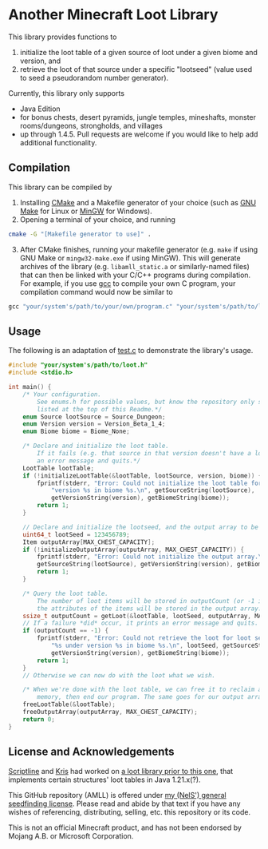 # Another Minecraft Loot Library

This library provides functions to
1. initialize the loot table of a given source of loot under a given biome and version, and
2. retrieve the loot of that source under a specific "lootseed" (value used to seed a pseudorandom number generator).

Currently, this library only supports
- Java Edition
- for bonus chests, desert pyramids, jungle temples, mineshafts, monster rooms/dungeons, strongholds, and villages
- up through 1.4.5.
Pull requests are welcome if you would like to help add additional functionality.

## Compilation
This library can be compiled by
1. Installing [CMake](https://cmake.org/download) and a Makefile generator of your choice (such as [GNU Make](https://www.gnu.org/software/make/#download) for Linux or [MinGW](https://www.mingw-w64.org/downloads) for Windows).
2. Opening a terminal of your choice, and running
```bash
cmake -G "[Makefile generator to use]" .
```
3. After CMake finishes, running your makefile generator (e.g. `make` if using GNU Make or `mingw32-make.exe` if using MinGW).
This will generate archives of the library (e.g. `libamll_static.a` or similarly-named files) that can then be linked with your C/C++ programs during compilation. For example, if you use [gcc](<https://gcc.gnu.org/>) to compile your own C program, your compilation command would now be similar to
```c
gcc "your/system's/path/to/your/own/program.c" "your/system's/path/to/libamll_static.a" -o "yourDesiredExecutableName[.exe if using Windows, or no file extension on Linux]"
```

## Usage
The following is an adaptation of [test.c](./test.c) to demonstrate the library's usage.
```c
#include "your/system's/path/to/loot.h"
#include <stdio.h>

int main() {
	/* Your configuration.
		See enums.h for possible values, but know the repository only supports the limitations
		listed at the top of this Readme.*/
	enum Source lootSource = Source_Dungeon;
	enum Version version = Version_Beta_1_4;
	enum Biome biome = Biome_None;

	/* Declare and initialize the loot table.
		If it fails (e.g. that source in that version doesn't have a loot table), it prints
		an error message and quits.*/
	LootTable lootTable;
	if (!initializeLootTable(&lootTable, lootSource, version, biome)) {
		fprintf(stderr, "Error: Could not initialize the loot table for source %s under "
			"version %s in biome %s.\n", getSourceString(lootSource),
			getVersionString(version), getBiomeString(biome));
		return 1;
	}

	// Declare and initialize the lootseed, and the output array to be used.
	uint64_t lootSeed = 123456789;
	Item outputArray[MAX_CHEST_CAPACITY];
	if (!initializeOutputArray(outputArray, MAX_CHEST_CAPACITY)) {
		fprintf(stderr, "Error: Could not initialize the output array.\n",
		getSourceString(lootSource), getVersionString(version), getBiomeString(biome));
		return 1;
	}

	/* Query the loot table.
		The number of loot items will be stored in outputCount (or -1 if a failure occurred), while
		the attributes of the items will be stored in the output array.*/
	ssize_t outputCount = getLoot(&lootTable, lootSeed, outputArray, MAX_CHEST_CAPACITY);
	// If a failure *did* occur, it prints an error message and quits. 
	if (outputCount == -1) {
		fprintf(stderr, "Error: Could not retrieve the loot for loot seed %" PRId64 " for source "
			"%s under version %s in biome %s.\n", lootSeed, getSourceString(source),
			getVersionString(version), getBiomeString(biome));
		return 1;
	}
	// Otherwise we can now do with the loot what we wish.

	/* When we're done with the loot table, we can free it to reclaim any dynamically-allocated
		memory, then end our program. The same goes for our output array.*/
	freeLootTable(&lootTable);
	freeOutputArray(outputArray, MAX_CHEST_CAPACITY);
	return 0;
}
```

## License and Acknowledgements
[Scriptline](https://github.com/ScriptLineStudios) and [Kris](https://github.com/Kludwisz) had worked on [a loot library prior to this one](https://github.com/ScriptLineStudios/loot_library.h), that implements certain structures' loot tables in Java 1.21.x(?).

This GitHub repository (AMLL) is offered under [my (NelS') general seedfinding license](https://github.com/Nel-S/seedfinding/blob/main/LICENSE). Please read and abide by that text if you have any wishes of referencing, distributing, selling, etc. this repository or its code.

This is not an official Minecraft product, and has not been endorsed by Mojang A.B. or Microsoft Corporation.